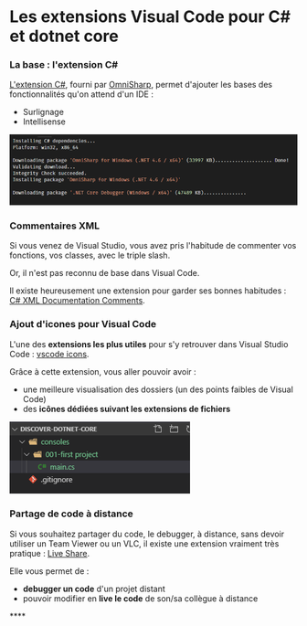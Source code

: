 # Les extensions Visual Code pour C\# et dotnet core

### La base :  l'extension C\#

[L'extension C\#](https://marketplace.visualstudio.com/items?itemName=ms-vscode.csharp), fourni par [OmniSharp](https://github.com/OmniSharp/omnisharp-roslyn), permet d'ajouter les bases des fonctionnalités qu'on attend d'un IDE : 

* Surlignage
* Intellisense 

![](.gitbook/assets/image%20%281%29.png)

### Commentaires XML 

Si vous venez de Visual Studio, vous avez pris l'habitude de commenter vos fonctions, vos classes, avec le triple slash.

Or, il n'est pas reconnu de base dans Visual Code.

Il existe heureusement une extension pour garder ses bonnes habitudes : [C\# XML Documentation Comments](https://marketplace.visualstudio.com/items?itemName=k--kato.docomment).

### Ajout d'icones pour Visual Code

L'une des **extensions les plus utiles** pour s'y retrouver dans Visual Studio Code : [vscode icons](https://marketplace.visualstudio.com/items?itemName=vscode-icons-team.vscode-icons).

Grâce à cette extension, vous aller pouvoir avoir :

* une meilleure visualisation des dossiers \(un des points faibles de Visual Code\)
* des **icônes dédiées suivant les extensions de fichiers**

![](.gitbook/assets/image%20%288%29.png)

### Partage de code à distance

Si vous souhaitez partager du code, le debugger, à distance, sans devoir utiliser un Team Viewer ou un VLC, il existe une extension vraiment très pratique : [Live Share](https://marketplace.visualstudio.com/items?itemName=MS-vsliveshare.vsliveshare).

Elle vous permet de :

* **debugger un code** d'un projet distant
* pouvoir modifier en **live le code** de son/sa collègue à distance

\*\*\*\*

